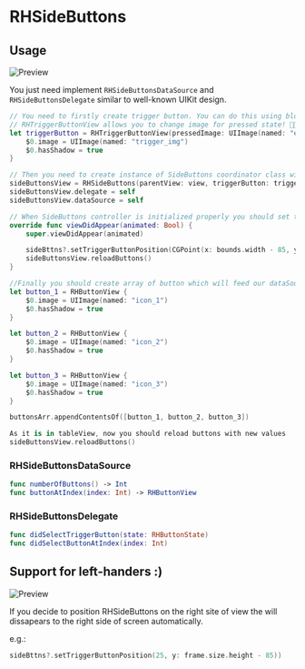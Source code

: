 # RHSideButtons

## Usage

![Preview](https://github.com/robertherdzik/RHSideButtons/blob/master/Demo/RHSideButtons.gif)

You just need implement `RHSideButtonsDataSource` and `RHSideButtonsDelegate` similar to well-known UIKit design.

```swift
// You need to firstly create trigger button. You can do this using block or your builder object which should conform to 'RHButtonViewConfigProtocol'
// RHTriggerButtonView allows you to change image for pressed state! 👌🏻
let triggerButton = RHTriggerButtonView(pressedImage: UIImage(named: "exit_icon")!) {
    $0.image = UIImage(named: "trigger_img")
    $0.hasShadow = true
}

// Then you need to create instance of SideButtons coordinator class with your View Controller view (it can be even TableView)
sideButtonsView = RHSideButtons(parentView: view, triggerButton: triggerButton)
sideButtonsView.delegate = self
sideButtonsView.dataSource = self

// When SideButtons controller is initialized properly you should set thier position in view in e.g. viewDidLoad method:
override func viewDidAppear(animated: Bool) {
    super.viewDidAppear(animated)

    sideBttns?.setTriggerButtonPosition(CGPoint(x: bounds.width - 85, y: frame.size.height - 85))
    sideButtonsView.reloadButtons()
}
```
```swift
//Finally you should create array of button which will feed our dataSource and Delegate methods :) e.g.:
let button_1 = RHButtonView {
    $0.image = UIImage(named: "icon_1")
    $0.hasShadow = true
}

let button_2 = RHButtonView {
    $0.image = UIImage(named: "icon_2")
    $0.hasShadow = true
}

let button_3 = RHButtonView {
    $0.image = UIImage(named: "icon_3")
    $0.hasShadow = true
}

buttonsArr.appendContentsOf([button_1, button_2, button_3])

As it is in tableView, now you should reload buttons with new values
sideButtonsView.reloadButtons()
```

### RHSideButtonsDataSource
```swift
func numberOfButtons() -> Int
func buttonAtIndex(index: Int) -> RHButtonView
```

### RHSideButtonsDelegate
```swift
func didSelectTriggerButton(state: RHButtonState)
func didSelectButtonAtIndex(index: Int)
```

## Support for left-handers :)
![Preview](https://github.com/robertherdzik/RHSideButtons/blob/master/Demo/RHSideButtons_Left.gif)

If you decide to position RHSideButtons on the right site of view the will dissapears to the right side of screen automatically.

e.g.:
```swift
sideBttns?.setTriggerButtonPosition(25, y: frame.size.height - 85))
```